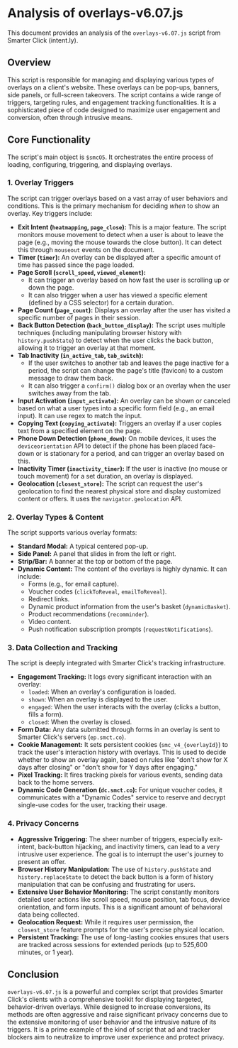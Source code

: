 # Analysis of overlays-v6.07.js

This document provides an analysis of the `overlays-v6.07.js` script from Smarter Click (intent.ly).

## Overview

This script is responsible for managing and displaying various types of overlays on a client's website. These overlays can be pop-ups, banners, side panels, or full-screen takeovers. The script contains a wide range of triggers, targeting rules, and engagement tracking functionalities. It is a sophisticated piece of code designed to maximize user engagement and conversion, often through intrusive means.

## Core Functionality

The script's main object is `$smcO5`. It orchestrates the entire process of loading, configuring, triggering, and displaying overlays.

### 1. Overlay Triggers

The script can trigger overlays based on a vast array of user behaviors and conditions. This is the primary mechanism for deciding *when* to show an overlay. Key triggers include:

*   **Exit Intent (`heatmapping`, `page_close`):** This is a major feature. The script monitors mouse movement to detect when a user is about to leave the page (e.g., moving the mouse towards the close button). It can detect this through `mouseout` events on the document.
*   **Timer (`timer`):** An overlay can be displayed after a specific amount of time has passed since the page loaded.
*   **Page Scroll (`scroll_speed`, `viewed_element`):**
    *   It can trigger an overlay based on how fast the user is scrolling up or down the page.
    *   It can also trigger when a user has viewed a specific element (defined by a CSS selector) for a certain duration.
*   **Page Count (`page_count`):** Displays an overlay after the user has visited a specific number of pages in their session.
*   **Back Button Detection (`back_button_display`):** The script uses multiple techniques (including manipulating browser history with `history.pushState`) to detect when the user clicks the back button, allowing it to trigger an overlay at that moment.
*   **Tab Inactivity (`in_active_tab`, `tab_switch`):**
    *   If the user switches to another tab and leaves the page inactive for a period, the script can change the page's title (favicon) to a custom message to draw them back.
    *   It can also trigger a `confirm()` dialog box or an overlay when the user switches away from the tab.
*   **Input Activation (`input_activate`):** An overlay can be shown or canceled based on what a user types into a specific form field (e.g., an email input). It can use regex to match the input.
*   **Copying Text (`copying_activate`):** Triggers an overlay if a user copies text from a specified element on the page.
*   **Phone Down Detection (`phone_down`):** On mobile devices, it uses the `deviceorientation` API to detect if the phone has been placed face-down or is stationary for a period, and can trigger an overlay based on this.
*   **Inactivity Timer (`inactivity_timer`):** If the user is inactive (no mouse or touch movement) for a set duration, an overlay is displayed.
*   **Geolocation (`closest_store`):** The script can request the user's geolocation to find the nearest physical store and display customized content or offers. It uses the `navigator.geolocation` API.

### 2. Overlay Types & Content

The script supports various overlay formats:

*   **Standard Modal:** A typical centered pop-up.
*   **Side Panel:** A panel that slides in from the left or right.
*   **Strip/Bar:** A banner at the top or bottom of the page.
*   **Dynamic Content:** The content of the overlays is highly dynamic. It can include:
    *   Forms (e.g., for email capture).
    *   Voucher codes (`clickToReveal`, `emailToReveal`).
    *   Redirect links.
    *   Dynamic product information from the user's basket (`dynamicBasket`).
    *   Product recommendations (`recomminder`).
    *   Video content.
    *   Push notification subscription prompts (`requestNotifications`).

### 3. Data Collection and Tracking

The script is deeply integrated with Smarter Click's tracking infrastructure.

*   **Engagement Tracking:** It logs every significant interaction with an overlay:
    *   `loaded`: When an overlay's configuration is loaded.
    *   `shown`: When an overlay is displayed to the user.
    *   `engaged`: When the user interacts with the overlay (clicks a button, fills a form).
    *   `closed`: When the overlay is closed.
*   **Form Data:** Any data submitted through forms in an overlay is sent to Smarter Click's servers (`ep.smct.co`).
*   **Cookie Management:** It sets persistent cookies (`smc_v4_{overlayId}`) to track the user's interaction history with overlays. This is used to decide whether to show an overlay again, based on rules like "don't show for X days after closing" or "don't show for Y days after engaging."
*   **Pixel Tracking:** It fires tracking pixels for various events, sending data back to the home servers.
*   **Dynamic Code Generation (`dc.smct.co`):** For unique voucher codes, it communicates with a "Dynamic Codes" service to reserve and decrypt single-use codes for the user, tracking their usage.

### 4. Privacy Concerns

*   **Aggressive Triggering:** The sheer number of triggers, especially exit-intent, back-button hijacking, and inactivity timers, can lead to a very intrusive user experience. The goal is to interrupt the user's journey to present an offer.
*   **Browser History Manipulation:** The use of `history.pushState` and `history.replaceState` to detect the back button is a form of history manipulation that can be confusing and frustrating for users.
*   **Extensive User Behavior Monitoring:** The script constantly monitors detailed user actions like scroll speed, mouse position, tab focus, device orientation, and form inputs. This is a significant amount of behavioral data being collected.
*   **Geolocation Request:** While it requires user permission, the `closest_store` feature prompts for the user's precise physical location.
*   **Persistent Tracking:** The use of long-lasting cookies ensures that users are tracked across sessions for extended periods (up to 525,600 minutes, or 1 year).

## Conclusion

`overlays-v6.07.js` is a powerful and complex script that provides Smarter Click's clients with a comprehensive toolkit for displaying targeted, behavior-driven overlays. While designed to increase conversions, its methods are often aggressive and raise significant privacy concerns due to the extensive monitoring of user behavior and the intrusive nature of its triggers. It is a prime example of the kind of script that ad and tracker blockers aim to neutralize to improve user experience and protect privacy.
